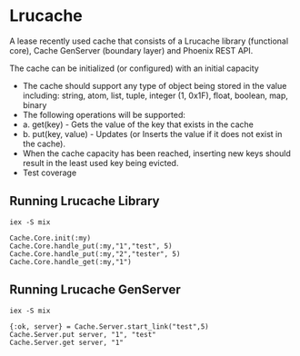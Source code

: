 # Lrucache

A lease recently used cache that consists of a Lrucache library (functional core), Cache GenServer (boundary layer) and Phoenix REST API.

The cache can be initialized (or configured) with an initial capacity
- The cache should support any type of object being stored in the value including: string, atom, list, tuple, integer (1, 0x1F), float, boolean, map, binary
- The following operations will be supported:
- a. get(key) - Gets the value of the key that exists in the cache
- b. put(key, value) - Updates (or Inserts the value if it does not exist in the cache).
- When the cache capacity has been reached, inserting new keys should result in the least used key being evicted.
- Test coverage

## Running Lrucache Library

```
iex -S mix 

Cache.Core.init(:my)
Cache.Core.handle_put(:my,"1","test", 5)
Cache.Core.handle_put(:my,"2","tester", 5)
Cache.Core.handle_get(:my,"1")
```

## Running Lrucache GenServer

```
iex -S mix 

{:ok, server} = Cache.Server.start_link("test",5)
Cache.Server.put server, "1", "test"
Cache.Server.get server, "1"
```